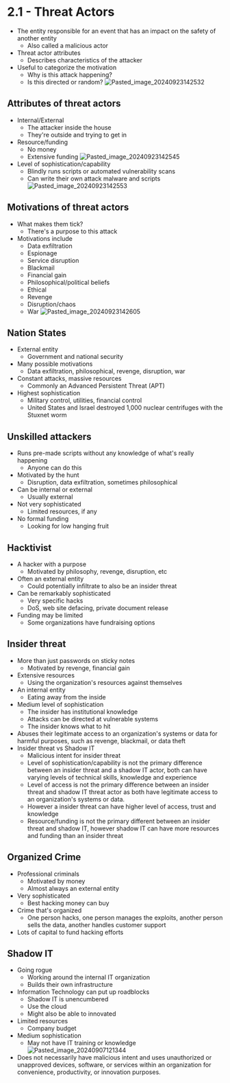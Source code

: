# 2.1 - Threat Actors
- The entity responsible for an event that has an impact on the safety of another entity
	- Also called a malicious actor
- Threat actor attributes
	- Describes characteristics of the attacker
- Useful to categorize the motivation
	- Why is this attack happening?
	- Is this directed or random?
![Pasted_image_20240923142532](//assets/Pasted_image_20240923142532.webp)
## Attributes of threat actors
- Internal/External
	- The attacker inside the house
	- They're outside and trying to get in
- Resource/funding
	- No money
	- Extensive funding
![Pasted_image_20240923142545](//assets/Pasted_image_20240923142545.webp)
- Level of sophistication/capability
	- Blindly runs scripts or automated vulnerability scans
	- Can write their own attack malware and scripts
![Pasted_image_20240923142553](//assets/Pasted_image_20240923142553.webp)
## Motivations of threat actors
- What makes them tick?
	- There's a purpose to this attack
- Motivations include
	- Data exfiltration
	- Espionage
	- Service disruption
	- Blackmail
	- Financial gain
	- Philosophical/political beliefs
	- Ethical
	- Revenge
	- Disruption/chaos
	- War
![Pasted_image_20240923142605](//assets/Pasted_image_20240923142605.webp)
## Nation States
- External entity
	- Government and national security
- Many possible motivations
	- Data exfiltration, philosophical, revenge, disruption, war
- Constant attacks, massive resources
	- Commonly an Advanced Persistent Threat (APT)
- Highest sophistication
	- Military control, utilities, financial control
	- United States and Israel destroyed 1,000 nuclear centrifuges with the Stuxnet worm
## Unskilled attackers
- Runs pre-made scripts without any knowledge of what's really happening
	- Anyone can do this
- Motivated by the hunt
	- Disruption, data exfiltration, sometimes philosophical
- Can be internal or external
	- Usually external
- Not very sophisticated
	- Limited resources, if any
- No formal funding
	- Looking for low hanging fruit
## Hacktivist
- A hacker with a purpose
	- Motivated by philosophy, revenge, disruption, etc
- Often an external entity
	- Could potentially infiltrate to also be an insider threat
- Can be remarkably sophisticated
	- Very specific hacks
	- DoS, web site defacing, private document release
- Funding may be limited
	- Some organizations have fundraising options
## Insider threat
- More than just passwords on sticky notes
	- Motivated by revenge, financial gain
- Extensive resources
	- Using the organization's resources against themselves
- An internal entity
	- Eating away from the inside
- Medium level of sophistication
	- The insider has institutional knowledge
	- Attacks can be directed at vulnerable systems
	- The insider knows what to hit
- Abuses their legitimate access to an organization's systems or data for harmful purposes, such as revenge, blackmail, or data theft
- Insider threat vs Shadow IT
	- Malicious intent for insider threat
	- Level of sophistication/capability is not the primary difference between an insider threat and a shadow IT actor, both can have varying levels of technical skills, knowledge and experience
	- Level of access is not the primary difference between an insider threat and shadow IT threat actor as both have legitimate access to an organization's systems or data.
	- However a insider threat can have higher level of access, trust and knowledge
	- Resource/funding is not the primary different between an insider threat and shadow IT, however shadow IT can have more resources and funding than an insider threat
## Organized Crime
- Professional criminals
	- Motivated by money
	- Almost always an external entity
- Very sophisticated
	- Best hacking money can buy
- Crime that's organized
	- One person hacks, one person manages the exploits, another person sells the data, another handles customer support
- Lots of capital to fund hacking efforts
## Shadow IT
- Going rogue
	- Working around the internal IT organization
	- Builds their own infrastructure
- Information Technology can put up roadblocks
	- Shadow IT is unencumbered
	- Use the cloud
	- Might also be able to innovated
- Limited resources
	- Company budget
- Medium sophistication
	- May not have IT training or knowledge
![Pasted_image_20240907121344](//assets/Pasted_image_20240907121344.webp)
- Does not necessarily have malicious intent and uses unauthorized or unapproved devices, software, or services within an organization for convenience, productivity, or innovation purposes.
